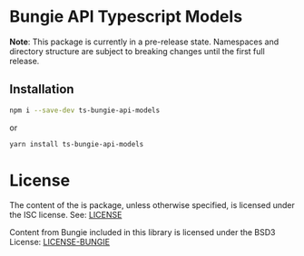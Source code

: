 # Bungie API Typescript Models

__Note__: This package is currently in a pre-release state. Namespaces and directory structure are subject to breaking changes until the first full release.

## Installation
```sh
npm i --save-dev ts-bungie-api-models
```
or
```sh
yarn install ts-bungie-api-models
```

# License
The content of the is package, unless otherwise specified, is licensed under the ISC license.
See: [LICENSE](LICENSE.md)

Content from Bungie included in this library is licensed under the BSD3 License: [LICENSE-BUNGIE](LICENSE-BUNGIE.md)
